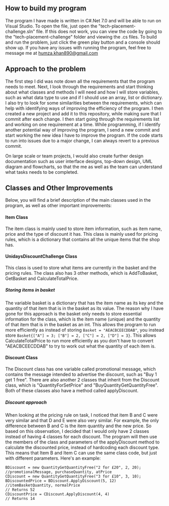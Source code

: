 ## How to build my program ###
The program I have made is written in C#.Net 7.0 and will be able to run on Visual Studio. To open the file, just open the "tech-placement-challenge.sln" file. If this does not work, you can view the code by going to the "tech-placement-challenge" folder and viewing the .cs files. To build and run the problem, just click the green play button and a console should show up. If you have any issues with running the program, feel free to message me at humza.khan890@gmail.com

## Approach to the problem ##
The first step I did was note down all the requirements that the program needs to meet. Next, I look through the requirements and start thinking about what classes and methods I will need and how I will store variables, such as what data type to use and if I should use an array, list or dictionary. I also try to look for some similarities between the requirements, which can help with identifying ways of improving the efficiency of the program. I then created a new project and add it to this repository, while making sure that I commit after each change. I then start going through the requirements list and working on one requirement at a time. While programming, if I identify another potential way of improving the program, I send a new commit and start working the new idea I have to improve the program. If the code starts to run into issues due to a major change, I can always revert to a previous commit.

On large scale or team projects, I would also create further design documentation such as user interface designs, top-down design, UML diagram and flowcharts, so that the me as well as the team can understand what tasks needs to be completed.

## Classes and Other Improvements ##
Below, you will find a brief description of the main classes used in the program, as well as other important improvements:

#### **Item Class** ####
The item class is mainly used to store item information, such as item name, price and the type of discount it has. This class is mainly used for pricing rules, which is a dictionary that contains all the unique items that the shop has.

#### **UnidaysDiscountChallenge Class** ####
This class is used to store what items are currently in the basket and the pricing rules. The class also has 3 other methods, which is AddToBasket, GetBasket and CalculateTotalPrice.

##### Storing items in basket #####
The variable basket is a dictionary that has the item name as its key and the quantity of that item that is in the basket as its value. The reason why I have gone for this approach is the basket only needs to store essential information for the class, which is the item name (unique) and the quantity of that item that is in the basket as an int. This allows the program to run more efficiently as instead of storing ```Basket = "AEACBCEECDDAB"```, you instead store ```Basket{["A"] = 3; ["B"] = 2, ["C"] = 2, ["D"] = 3}```. This allows CalculateTotalPrice to run more efficiently as you don't have to convert "AEACBCEECDDAB" to try to work out what the quantity of each item is.

#### **Discount Class** ####
The Discount class has one variable called promotional message, which contains the message intended to advertise the discount, such as "Buy 1 get 1 free". There are also another 2 classes that inherit from the Discount class, which is "QuantityForSetPrice" and "BuyQuantityGetQuantityFree". Both of these classes also have a method called applyDiscount.

##### Discount approach #####
When looking at the pricing rule on task, I noticed that item B and C were very similar and that D and E were also very similar. For example, the only difference between B and C is the item quantity and the new price. So based on this observation, I decided that I would only have 2 classes instead of having 4 classes for each discount. The program will then use the members of the class and parameters of the applyDiscount method to calculate the discounted price, instead of hardcoding each discount type. This means that Item B and Item C can use the same class code, but just with different parameters. Here's an example:

```
BDiscount = new QuantityGetQuantityFree("2 for £20", 2, 20); //promotionalMessage, purchaseQuantity, atPrice 
CDiscount = new QuantityGetQuantityFree("3 for £10", 3, 10);
BDiscountedPrice = BDiscount.ApplyDiscount(5, 12) //itemBasketQuantity, normalPrice
// Returns 52
CDiscountPrice = CDiscount.ApplyDiscount(4, 4)
// Returns 14
```
